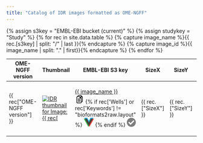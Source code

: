 ```yaml
---
title: "Catalog of IDR images formatted as OME-NGFF"
---
```

<script type="application/ld+json">
{
  "@context": "http://schema.org",
  "@type": "Catalog",
  "inLanguage": "en-US",
  "name": "IDR OME-NGFF Samples"
  "publisher": {
    "@type": "Organization",
    "name": "GitHub"
  },
  "copyrightYear": "2022",
  "discussionUrl": "https://github.com/IDR/ome-ngff-samples/issues"
}
</script>

<style>
    .page-content .wrapper {
        box-sizing: border-box;
        width: 100%;
        max-width: 100%;
    }
    .dataTables_scrollHeadInner {
        margin: 0 auto;
    }
    .icon {
        width: 24px;
        height: 24px;
    }
    .icon.vizarr {
        width: 27px;
    }
    .no_border {
        border: none;
        background: none;
        padding: 0;
    }
    .shake {
        animation: 0.1s linear 0s infinite alternate seesaw;
    }

    @-webkit-keyframes seesaw { from { transform: rotate(-0.05turn) } to { transform: rotate(0.05turn); }  }
    @keyframes seesaw { from { transform: rotate(-0.05turn) } to { transform: rotate(0.05turn); }  }
</style>

<table class="display table" id="table">
    <thead>
<!-- TODO: should be read from data file -->
        <tr>
            <th>OME-NGFF version</th>
            <th>Thumbnail</th>
            <th>EMBL-EBI S3 key</th>
            <th>SizeX</th>
            <th>SizeY</th>
            <th>SizeZ</th>
            <th>SizeC</th>
            <th>SizeT</th>
            <th>Axes</th>
            <th>Wells</th>
            <th>Fields</th>
            <th>Keywords</th>
            <th>License</th>
            <th>Study</th>
            <th>DOI</th>
            <th>Date added</th>
        </tr>
    </thead>
    <tbody>
{% assign s3key = "EMBL-EBI bucket (current)" %}
{% assign studykey = "Study" %}
{% for rec in site.data.table %}
{% capture image_name %}{{ rec.[s3key] | split: "/" | last }}{% endcapture %}
{% capture image_id %}{{ image_name | split: "." | first}}{% endcapture %}
        <tr>
            <td>{{ rec["OME-NGFF version"] }}</td>
            <td>
                <a target="_blank"
                    title="Open NGFF {% if rec['Wells'] %}Plate{% else %}Image{% endif %} in Vizarr"
                    href="http://hms-dbmi.github.io/vizarr/?source={{ rec[s3key] }}">
                    <img
                        alt="IDR thumbnail for Image:{{ rec["Representative Image ID"] }}"
                        style="margin:0"
                        src="https://idr.openmicroscopy.org/webclient/render_thumbnail/{{ rec["Representative Image ID"] }}/"
                    />
                </a>
            </td>
            <td>
                <a href="{{ rec[s3key] }}">
                    {{ image_name }}
                </a><br>
                <button class="no_border" title="Copy S3 URL to clipboard" onclick="copyTextToClipboard('{{ rec[s3key] }}')">
                    <img class="icon" src="assets/img/copy.png"/>
                </button>
                <!-- vizarr supports Plate or Non-bioformats2raw images -->
                {% if rec['Wells'] or rec['Keywords'] != "bioformats2raw.layout" %}
                <a title="View NGFF {% if rec['Wells'] %}Plate{% else %}Image{% endif %} in Vizarr" target="_blank"
                    href="http://hms-dbmi.github.io/vizarr/?source={{ rec[s3key] }}">
                    <img class="icon vizarr" src="assets/img/vizarr_logo.png"/></a>
                {% endif %}
                <a title="Validate NGFF with 'ome-ngff-validator' in new browser tab" target="_blank"
                    href="https://ome.github.io/ome-ngff-validator/?source={{ rec[s3key] }}">
                    <img class="icon" style="opacity: 0.5" src="assets/img/check.png"/></a>
            </td>
            <td>{{ rec.["SizeX"] }}</td>
            <td>{{ rec.["SizeY"] }}</td>
            <td>{{ rec.["SizeZ"] }}</td>
            <td>{{ rec.["SizeC"] }}</td>
            <td>{{ rec.["SizeT"] }}</td>
            <td>{{ rec.["Axes"] }}</td>
            <td>{{ rec.["Wells"] }}</td>
            <td>{{ rec.["Fields"] }}</td>
            <td>{{ rec.["Keywords"] }}</td>
            <td>{{ rec.["License"] }}</td>
            <td>
                <a href="https://idr.openmicroscopy.org/search/?query=Name:{{ rec[studykey] }}">
                    {{ rec.["Study"] }}
                </a>
                <br>
                {% if rec["Wells"] %}
                    <a target="_blank" title="View Plate in IDR"
                        href="https://idr.openmicroscopy.org/webclient/?show=plate-{{ image_id }}">
                        <img class="icon" src="assets/img/plate16.png"/>
                    </a>
                {% else %}
                    <a target="_blank" title="View Image in IDR"
                        href="https://idr.openmicroscopy.org/webclient/img_detail/{{ image_id }}/">
                        <img class="icon" src="assets/img/view.svg"/>
                    </a>
                {% endif %}
            </td>
            <td>{{ rec.["DOI"] }}</td>
            <td>{{ rec.["Date added"] }}</td>
        </tr>
{% endfor %}
    </tbody>
</table>

<script>
$(document).ready( function () {
    $('#table').DataTable( {
          "scrollX": true,
          "pageLength": 100,
          "order": [[ 15, 'desc' ]]
    });
} );


function copyTextToClipboard(text) {
    var textArea = document.createElement("textarea");
    // Place in the top-left corner of screen regardless of scroll position.
    textArea.style.position = 'fixed';

    textArea.value = text;

    document.body.appendChild(textArea);
    textArea.focus();
    textArea.select();

    var successful;
    try {
        successful = document.execCommand('copy');
    } catch (err) {
        console.log('Oops, unable to copy');
    }
    document.body.removeChild(textArea);

    if (successful) {
        // show user that copying happened - update text on element (e.g. button)
        let target = event.target;
        let html = target.innerHTML;
        target.classList.add("shake");
        setTimeout(() => {
            // reset after 1 second
            target.classList.remove("shake");
        }, 1000)
    } else {
        console.log("Copying failed")
    }
}
</script>
